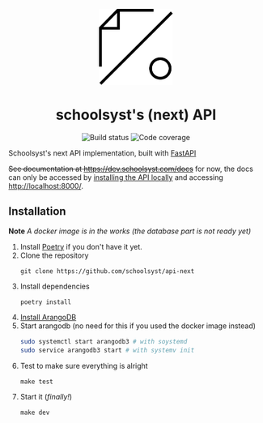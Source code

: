 <center><p align="center">
<img src="https://raw.githubusercontent.com/schoolsyst/presentation/master/assets/logo-black.svg" alt="schoolsyst logo" height="150px">
<h1>schoolsyst's (next) API</h1>
<img src="https://travis-ci.com/schoolsyst/api-next.svg?branch=master&status=passed" alt="Build status">&nbsp;<img alt="Code coverage" src="https://img.shields.io/codecov/c/github/schoolsyst/api-next">
</p></center>

Schoolsyst's next API implementation, built with [FastAPI](https://fastapi.tiangolo.com)

~~See documentation at <https://dev.schoolsyst.com/docs>~~ for now, the docs can only be accessed by [installing the API locally](#installation) and accessing <http://localhost:8000/>.

## Installation

**Note** _A docker image is in the works (the database part is not ready yet)_

1. Install [Poetry](https://python-poetry.org) if you don't have it yet.
2. Clone the repository
    ```
    git clone https://github.com/schoolsyst/api-next
3. Install dependencies
    ```
    poetry install
    ```
4. [Install ArangoDB](https://www.arangodb.com/download/)
5. Start arangodb (no need for this if you used the docker image instead)
    ```bash
    sudo systemctl start arangodb3 # with soystemd
    sudo service arangodb3 start # with systemv init
    ```
6. Test to make sure everything is alright
    ```
    make test
    ```
7. Start it (_finally!_)
    ```
    make dev
    ```
